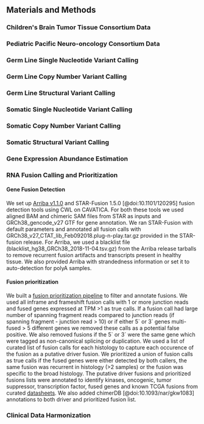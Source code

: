 ## Materials and Methods

### Children's Brain Tumor Tissue Consortium Data

### Pediatric Pacific Neuro-oncology Consortium Data

### Germ Line Single Nucleotide Variant Calling

### Germ Line Copy Number Variant Calling

### Germ Line Structural Variant Calling

### Somatic Single Nucleotide Variant Calling

### Somatic Copy Number Variant Calling

### Somatic Structural Variant Calling

### Gene Expression Abundance Estimation

### RNA Fusion Calling and Prioritization
#### Gene Fusion Detection
We set up [Arriba v1.1.0](https://github.com/suhrig/arriba/) and STAR-Fusion 1.5.0 [@doi:10.1101/120295] fusion detection tools using CWL on CAVATICA.
For both these tools we used aligned BAM and chimeric SAM files from STAR as inputs and GRCh38_gencode_v27 GTF for gene annotation.
We ran STAR-Fusion with default parameters and annotated all fusion calls with GRCh38_v27_CTAT_lib_Feb092018.plug-n-play.tar.gz provided in the STAR-fusion release. 
For Arriba, we used a blacklist file (blacklist_hg38_GRCh38_2018-11-04.tsv.gz) from the Arriba release tarballs to remove recurrent fusion artifacts and transcripts present in healthy tissue.
We also provided Arriba with strandedness information or set it to auto-detection for polyA samples.

#### Fusion prioritization
We built a [fusion prioritization pipeline](https://github.com/d3b-center/fusion_filtering_pipeline) to filter and annotate fusions.
We used all inframe and frameshift fusion calls with 1 or more junction reads and fused genes expressed at TPM >1 as true calls.
If a fusion call had large number of spanning fragment reads compared to junction reads (if spanning fragment - junction read > 10) or if either 5\` or 3\` genes multi-fused > 5 different genes we removed these calls as a potential false positive.
We also removed fusions if the 5\` or 3\` were the same gene which were tagged as non-canonical splicing or duplication.
We used a list of curated list of fusion calls for each histology to capture each occurence of the fusion as a putative driver fusion.
We prioritized a union of fusion calls as true calls if the fused genes were either detected by both callers, the same fusion was recurrent in histology (>2 samples) or the fusion was specific to the broad histology. 
The putative driver fusions and prioritized fusions lists were annotated to identify kinases, oncogenic, tumor suppressor, transcription factor,  fused genes and known TCGA fusions from curated [datasheets](https://github.com/d3b-center/fusion_filtering_pipeline/tree/master/references). We also added chimerDB [@doi:10.1093/nar/gkw1083] annotations to both driver and prioritized fusion list.

### Clinical Data Harmonization
